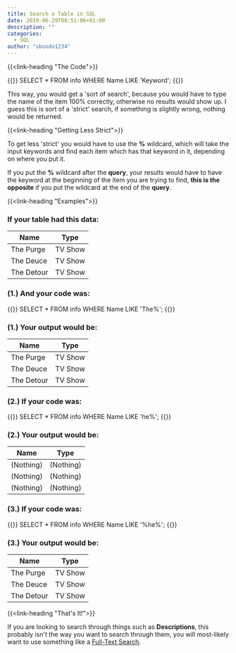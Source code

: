 ```yaml
---
title: Search a Table in SQL
date: 2019-06-29T08:51:06+01:00
description: ""
categories:
  - SQL
author: "sbondo1234"
---
```


{{<link-heading "The Code">}}

{{<highlight SQL>}}
SELECT * FROM info WHERE Name LIKE 'Keyword';
{{</highlight>}}

This way, you would get a 'sort of search', because you would have to type the name
of the item 100% correctly, otherwise no results would show up. I guess this is sort of
a 'strict' search, if something is slightly wrong, nothing would be returned.

{{<link-heading "Getting Less Strict">}}

To get less 'strict' you would have to use the **%** wildcard, which will take the
input keywords and find each item which has that keyword in it, depending on where you
put it.

If you put the **%** wildcard after the **query**, your results would have to have the
keyword at the beginning of the item you are trying to find, **this is the opposite** if you
put the wildcard at the end of the **query**.

{{<link-heading "Examples">}}

### If your table had this data:

<center class="page_search-table">
<table>
  <thead>
    <tr class="yellowBackground">
      <th>Name</th>
      <th>Type</th>
    </tr>
  </thead>
  <tbody>
    <tr>
      <td>The Purge</td>
      <td>TV Show</td>
    </tr>
    <tr>
      <td>The Deuce</td>
      <td>TV Show</td>
    </tr>
    <tr>
      <td>The Detour</td>
      <td>TV Show</td>
    </tr>
  </tbody>
</table>
</center>

### (1.) And your code was:
{{<highlight SQL>}}
SELECT * FROM info WHERE Name LIKE 'The%';
{{</highlight>}}

### (1.) Your output would be:
<center class="page_search-table">
<table>
  <thead>
    <tr class="pinkBackground">
      <th>Name</th>
      <th>Type</th>
    </tr>
  </thead>
  <tbody>
    <tr>
      <td>The Purge</td>
      <td>TV Show</td>
    </tr>
    <tr>
      <td>The Deuce</td>
      <td>TV Show</td>
    </tr>
    <tr>
      <td>The Detour</td>
      <td>TV Show</td>
    </tr>
  </tbody>
</table>
</center>

### (2.) If your code was:
{{<highlight SQL>}}
SELECT * FROM info WHERE Name LIKE 'he%';
{{</highlight>}}

### (2.) Your output would be:

<center class="page_search-table">
<table>
  <thead>
    <tr class="greenBackground">
      <th>Name</th>
      <th>Type</th>
    </tr>
  </thead>
  <tbody>
    <tr>
      <td>(Nothing)</td>
      <td>(Nothing)</td>
    </tr>
    <tr>
      <td>(Nothing)</td>
      <td>(Nothing)</td>
    </tr>
    <tr>
      <td>(Nothing)</td>
      <td>(Nothing)</td>
    </tr>
  </tbody>
</table>
</center>

### (3.) If your code was:
{{<highlight SQL>}}
SELECT * FROM info WHERE Name LIKE '%he%';
{{</highlight>}}

### (3.) Your output would be:
<center class="page_search-table">
<table>
  <thead>
    <tr class="cyanBackground">
      <th>Name</th>
      <th>Type</th>
    </tr>
  </thead>
  <tbody>
    <tr>
      <td>The Purge</td>
      <td>TV Show</td>
    </tr>
    <tr>
      <td>The Deuce</td>
      <td>TV Show</td>
    </tr>
    <tr>
      <td>The Detour</td>
      <td>TV Show</td>
    </tr>
  </tbody>
</table>
</center>

{{<link-heading "That's It!">}}

If you are looking to search through things such as **Descriptions**, this probably isn't
the way you want to search through them, you will most-likely want to use something like a
<a href="https://dev.mysql.com/doc/refman/8.0/en/fulltext-search.html" target="_blank" class="b bb bw pb1 no-underline black dim">Full-Text Search</a>.
